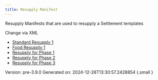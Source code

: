 ```yaml
---
title: Resupply Manifest
---
```

Resupply Manifests that are used to resupply a Settlement templates

Change via XML



- [Standard Resupply 1](../manifest/standard-resupply-1)
- [Food Resupply 1](../manifest/food-resupply-1)
- [Resupply for Phase 1](../manifest/resupply-for-phase-1)
- [Resupply for Phase 2](../manifest/resupply-for-phase-2)
- [Resupply for Phase 3](../manifest/resupply-for-phase-3)

Version: pre-3.9.0 Generated on: 2024-12-28T13:30:57.2428854
{.small }
